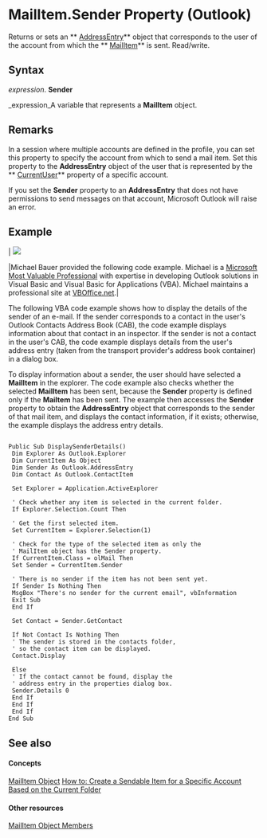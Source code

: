 
# MailItem.Sender Property (Outlook)

Returns or sets an  ** [AddressEntry](d4a0a85e-8bab-bc56-57bc-d70c3c570c8e.md)** object that corresponds to the user of the account from which the ** [MailItem](14197346-05d2-0250-fa4c-4a6b07daf25f.md)** is sent. Read/write.


## Syntax

 _expression_. **Sender**

 _expression_A variable that represents a  **MailItem** object.


## Remarks

In a session where multiple accounts are defined in the profile, you can set this property to specify the account from which to send a mail item. Set this property to the  **AddressEntry** object of the user that is represented by the ** [CurrentUser](e17ab6a9-344e-b3bf-543c-07590c406a2b.md)** property of a specific account.

If you set the  **Sender** property to an **AddressEntry** that does not have permissions to send messages on that account, Microsoft Outlook will raise an error.


## Example





|
![](../images/MVPLogo_Small_ZA10349011.jpg)

|Michael Bauer provided the following code example. Michael is a  [Microsoft Most Valuable Professional](https://mvp.microsoft.com/en-us/default.aspx
) with expertise in developing Outlook solutions in Visual Basic and Visual Basic for Applications (VBA). Michael maintains a professional site at [VBOffice.net](http://www.vboffice.net/index.mdl?lang=en).|


The following VBA code example shows how to display the details of the sender of an e-mail. If the sender corresponds to a contact in the user's Outlook Contacts Address Book (CAB), the code example displays information about that contact in an inspector. If the sender is not a contact in the user's CAB, the code example displays details from the user's address entry (taken from the transport provider's address book container) in a dialog box. 

To display information about a sender, the user should have selected a  **MailItem** in the explorer. The code example also checks whether the selected **MailItem** has been sent, because the **Sender** property is defined only if the **Mailtem** has been sent. The example then accesses the **Sender** property to obtain the **AddressEntry** object that corresponds to the sender of that mail item, and displays the contact information, if it exists; otherwise, the example displays the address entry details.




```
 
Public Sub DisplaySenderDetails() 
 Dim Explorer As Outlook.Explorer 
 Dim CurrentItem As Object 
 Dim Sender As Outlook.AddressEntry 
 Dim Contact As Outlook.ContactItem 
 
 Set Explorer = Application.ActiveExplorer 
 
 ' Check whether any item is selected in the current folder. 
 If Explorer.Selection.Count Then 
 
 ' Get the first selected item. 
 Set CurrentItem = Explorer.Selection(1) 
 
 ' Check for the type of the selected item as only the 
 ' MailItem object has the Sender property. 
 If CurrentItem.Class = olMail Then 
 Set Sender = CurrentItem.Sender 
 
 ' There is no sender if the item has not been sent yet. 
 If Sender Is Nothing Then 
 MsgBox "There's no sender for the current email", vbInformation 
 Exit Sub 
 End If 
 
 Set Contact = Sender.GetContact 
 
 If Not Contact Is Nothing Then 
 ' The sender is stored in the contacts folder, 
 ' so the contact item can be displayed. 
 Contact.Display 
 
 Else 
 ' If the contact cannot be found, display the 
 ' address entry in the properties dialog box. 
 Sender.Details 0 
 End If 
 End If 
 End If 
End Sub
```


## See also


#### Concepts


 [MailItem Object](14197346-05d2-0250-fa4c-4a6b07daf25f.md)
 [How to: Create a Sendable Item for a Specific Account Based on the Current Folder](758e2e9c-3633-2e77-b9e0-14bb8078cf0b.md)
#### Other resources


 [MailItem Object Members](1094d7df-ee80-a4b0-5a21-db2979506e6b.md)
